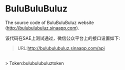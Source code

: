 BuluBuluBuluz
=============

The source code of BuluBuluBuluz website (http://bulubulubuluz.sinaapp.com).

该代码在SAE上测试通过，微信公众平台上的接口设置如下:
> URL:http://bulubulubuluz.sinaapp.com/api
<br />
> Token:bulubulubuluztoken

